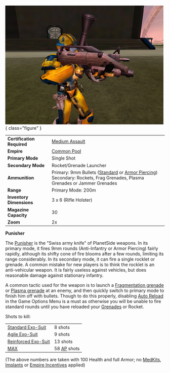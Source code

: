 ![Soldier equipped with a Punisher](../images/PSScreenShot0253.jpg){ class="figure" }

|     |     |
| --- | --- |
| **Certification Required** | [Medium Assault](../certifications/Medium_Assault.md) |
| **Empire** | [Common Pool](../terminology/Common_Pool.md) |
| **Primary Mode** | Single Shot |
| **Secondary Mode** | Rocket/Grenade Launcher |
| **Ammunition** | Primary: 9mm Bullets ([Standard](../ammunition/9mm_Bullet.md) or [Armor Piercing](../ammunition/Armor_Piercing_9mm_Bullet.md))  <br>Secondary: Rockets, Frag Grenades, Plasma Grenades or Jammer Grenades |
| **Range** | Primary Mode: 200m |
| **Inventory Dimensions** | 3 x 6 (Rifle Holster) |
| **Magazine Capacity** | 30  |
| **Zoom** | 2x  |

**Punisher**

The [Punisher](Punisher.md) is the "Swiss army knife" of PlanetSide weapons. In
its primary mode, it fires 9mm rounds (Anti-Infantry or Armor Piercing) fairly
rapidly, although its shifty cone of fire blooms after a few rounds, limiting
its range considerably. In its secondary mode, it can fire a single rocklet or
grenade. A common mistake for new players is to think the rocklet is an
anti-vehicular weapon. It is fairly useless against vehicles, but does
reasonable damage against stationary infantry.

A common tactic used for the weapon is to launch a
[Fragmentation grenade](Fragmentation_grenade.md) or
[Plasma grenade](Plasma_grenade.md) at an enemy, and then quickly switch to
primary mode to finish him off with bullets. Though to do this properly,
disabling [Auto Reload](../terminology/Menu.md#game-options) in the Game Options Menu is
a must as otherwise you will be unable to fire standard rounds until you have
reloaded your [Grenades](index.md#grenades) or Rocket.

Shots to kill:

|                                                        |                                                 |
| ------------------------------------------------------ | ----------------------------------------------- |
| [Standard Exo-Suit](../armor/Standard_Exo-Suit.md)     | 8 shots                                         |
| [Agile Exo-Suit](../armor/Agile_Exo-Suit.md)           | 9 shots                                         |
| [Reinforced Exo-Suit](../armor/Reinforced_Exo-Suit.md) | 13 shots                                        |
| [MAX](../armor/Mechanized_Assault_Exo-Suit.md)         | 58 [AP](../terminology/Armor_Piercing.md) shots |

(The above numbers are taken with 100 Health and full Armor; no
[MedKits](../items/MedKit.md), [Implants](../implants/index.md) or
[Empire Incentives](../terminology/Empire_Incentives.md) applied)
